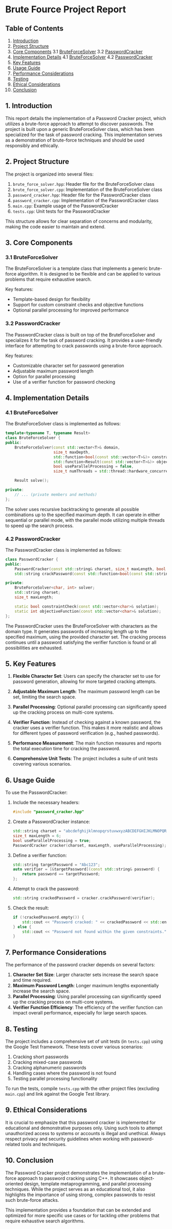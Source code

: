 # Brute Fource  Project Report

## Table of Contents
1. [Introduction](#introduction)
2. [Project Structure](#project-structure)
3. [Core Components](#core-components)
   3.1 [BruteForceSolver](#bruteforcesolver)
   3.2 [PasswordCracker](#passwordcracker)
4. [Implementation Details](#implementation-details)
   4.1 [BruteForceSolver](#bruteforcesolver-implementation)
   4.2 [PasswordCracker](#passwordcracker-implementation)
5. [Key Features](#key-features)
6. [Usage Guide](#usage-guide)
7. [Performance Considerations](#performance-considerations)
8. [Testing](#testing)
9. [Ethical Considerations](#ethical-considerations)
10. [Conclusion](#conclusion)

## 1. Introduction

This report details the implementation of a Password Cracker project, which utilizes a brute-force approach to attempt to discover passwords. The project is built upon a generic BruteForceSolver class, which has been specialized for the task of password cracking. This implementation serves as a demonstration of brute-force techniques and should be used responsibly and ethically.

## 2. Project Structure

The project is organized into several files:

1. `brute_force_solver.hpp`: Header file for the BruteForceSolver class
2. `brute_force_solver.cpp`: Implementation of the BruteForceSolver class
3. `password_cracker.hpp`: Header file for the PasswordCracker class
4. `password_cracker.cpp`: Implementation of the PasswordCracker class
5. `main.cpp`: Example usage of the PasswordCracker
6. `tests.cpp`: Unit tests for the PasswordCracker

This structure allows for clear separation of concerns and modularity, making the code easier to maintain and extend.

## 3. Core Components

### 3.1 BruteForceSolver

The BruteForceSolver is a template class that implements a generic brute-force algorithm. It is designed to be flexible and can be applied to various problems that require exhaustive search.

Key features:
- Template-based design for flexibility
- Support for custom constraint checks and objective functions
- Optional parallel processing for improved performance

### 3.2 PasswordCracker

The PasswordCracker class is built on top of the BruteForceSolver and specializes it for the task of password cracking. It provides a user-friendly interface for attempting to crack passwords using a brute-force approach.

Key features:
- Customizable character set for password generation
- Adjustable maximum password length
- Option for parallel processing
- Use of a verifier function for password checking

## 4. Implementation Details

### 4.1 BruteForceSolver

The BruteForceSolver class is implemented as follows:

```cpp
template<typename T, typename Result>
class BruteForceSolver {
public:
    BruteForceSolver(const std::vector<T>& domain, 
                     size_t maxDepth,
                     std::function<bool(const std::vector<T>&)> constraintCheck,
                     std::function<Result(const std::vector<T>&)> objectiveFunction,
                     bool useParallelProcessing = false,
                     size_t numThreads = std::thread::hardware_concurrency());

    Result solve();

private:
    // ... (private members and methods)
};
```

The solver uses recursive backtracking to generate all possible combinations up to the specified maximum depth. It can operate in either sequential or parallel mode, with the parallel mode utilizing multiple threads to speed up the search process.

### 4.2 PasswordCracker

The PasswordCracker class is implemented as follows:

```cpp
class PasswordCracker {
public:
    PasswordCracker(const std::string& charset, size_t maxLength, bool useParallelProcessing = false);
    std::string crackPassword(const std::function<bool(const std::string&)>& verifier);

private:
    BruteForceSolver<char, int> solver;
    std::string charset;
    size_t maxLength;

    static bool constraintCheck(const std::vector<char>& solution);
    static int objectiveFunction(const std::vector<char>& solution);
};
```

The PasswordCracker uses the BruteForceSolver with characters as the domain type. It generates passwords of increasing length up to the specified maximum, using the provided character set. The cracking process continues until a password satisfying the verifier function is found or all possibilities are exhausted.

## 5. Key Features

1. **Flexible Character Set**: Users can specify the character set to use for password generation, allowing for more targeted cracking attempts.

2. **Adjustable Maximum Length**: The maximum password length can be set, limiting the search space.

3. **Parallel Processing**: Optional parallel processing can significantly speed up the cracking process on multi-core systems.

4. **Verifier Function**: Instead of checking against a known password, the cracker uses a verifier function. This makes it more realistic and allows for different types of password verification (e.g., hashed passwords).

5. **Performance Measurement**: The main function measures and reports the total execution time for cracking the password.

6. **Comprehensive Unit Tests**: The project includes a suite of unit tests covering various scenarios.

## 6. Usage Guide

To use the PasswordCracker:

1. Include the necessary headers:
   ```cpp
   #include "password_cracker.hpp"
   ```

2. Create a PasswordCracker instance:
   ```cpp
   std::string charset = "abcdefghijklmnopqrstuvwxyzABCDEFGHIJKLMNOPQRSTUVWXYZ0123456789";
   size_t maxLength = 6;
   bool useParallelProcessing = true;
   PasswordCracker cracker(charset, maxLength, useParallelProcessing);
   ```

3. Define a verifier function:
   ```cpp
   std::string targetPassword = "Abc123";
   auto verifier = [&targetPassword](const std::string& password) {
       return password == targetPassword;
   };
   ```

4. Attempt to crack the password:
   ```cpp
   std::string crackedPassword = cracker.crackPassword(verifier);
   ```

5. Check the result:
   ```cpp
   if (!crackedPassword.empty()) {
       std::cout << "Password cracked: " << crackedPassword << std::endl;
   } else {
       std::cout << "Password not found within the given constraints." << std::endl;
   }
   ```

## 7. Performance Considerations

The performance of the password cracker depends on several factors:

1. **Character Set Size**: Larger character sets increase the search space and time required.
2. **Maximum Password Length**: Longer maximum lengths exponentially increase the search space.
3. **Parallel Processing**: Using parallel processing can significantly speed up the cracking process on multi-core systems.
4. **Verifier Function Efficiency**: The efficiency of the verifier function can impact overall performance, especially for large search spaces.

## 8. Testing

The project includes a comprehensive set of unit tests (in `tests.cpp`) using the Google Test framework. These tests cover various scenarios:

1. Cracking short passwords
2. Cracking mixed-case passwords
3. Cracking alphanumeric passwords
4. Handling cases where the password is not found
5. Testing parallel processing functionality

To run the tests, compile `tests.cpp` with the other project files (excluding `main.cpp`) and link against the Google Test library.

## 9. Ethical Considerations

It is crucial to emphasize that this password cracker is implemented for educational and demonstrative purposes only. Using such tools to attempt unauthorized access to systems or accounts is illegal and unethical. Always respect privacy and security guidelines when working with password-related tools and techniques.

## 10. Conclusion

The Password Cracker project demonstrates the implementation of a brute-force approach to password cracking using C++. It showcases object-oriented design, template metaprogramming, and parallel processing techniques. While the project serves as an educational tool, it also highlights the importance of using strong, complex passwords to resist such brute-force attacks.

This implementation provides a foundation that can be extended and optimized for more specific use cases or for tackling other problems that require exhaustive search algorithms.
